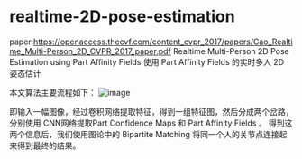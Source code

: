 # realtime-2D-pose-estimation
paper:https://openaccess.thecvf.com/content_cvpr_2017/papers/Cao_Realtime_Multi-Person_2D_CVPR_2017_paper.pdf
Realtime Multi-Person 2D Pose Estimation using Part Affinity Fields
使用 Part Affinity Fields 的实时多人 2D 姿态估计

本文算法主要流程如下：
![image](https://user-images.githubusercontent.com/47564814/128984184-cf943feb-fd46-493d-948b-3ed0ed7ac389.png)

即输入一幅图像，经过卷积网络提取特征，得到一组特征图，然后分成两个岔路，分别使用 CNN网络提取Part Confidence Maps 和 Part Affinity Fields 。
得到这两个信息后，我们使用图论中的 Bipartite Matching 将同一个人的关节点连接起来得到最终的结果。
